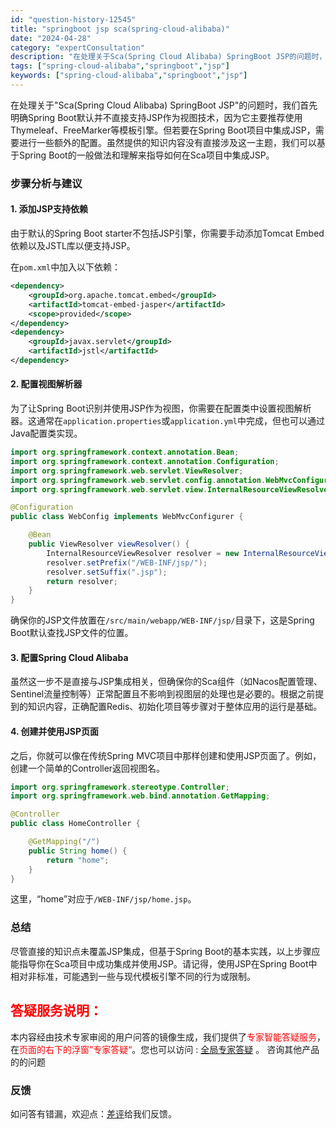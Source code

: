 ```yaml
---
id: "question-history-12545"
title: "springboot jsp sca(spring-cloud-alibaba)"
date: "2024-04-28"
category: "expertConsultation"
description: "在处理关于Sca(Spring Cloud Alibaba) SpringBoot JSP的问题时，我们首先明确Spring Boot默认并不直接支持JSP作为视图技术，因为它主要推荐使用Thymeleaf、FreeMarker等模板引擎。但若要在Spring Boot项目中集成JSP，需要进行一些"
tags: ["spring-cloud-alibaba","springboot","jsp"]
keywords: ["spring-cloud-alibaba","springboot","jsp"]
---
```


在处理关于"Sca(Spring Cloud Alibaba) SpringBoot JSP"的问题时，我们首先明确Spring Boot默认并不直接支持JSP作为视图技术，因为它主要推荐使用Thymeleaf、FreeMarker等模板引擎。但若要在Spring Boot项目中集成JSP，需要进行一些额外的配置。虽然提供的知识内容没有直接涉及这一主题，我们可以基于Spring Boot的一般做法和理解来指导如何在Sca项目中集成JSP。

### 步骤分析与建议

#### 1. 添加JSP支持依赖
由于默认的Spring Boot starter不包括JSP引擎，你需要手动添加Tomcat Embed依赖以及JSTL库以便支持JSP。

在`pom.xml`中加入以下依赖：
```xml
<dependency>
    <groupId>org.apache.tomcat.embed</groupId>
    <artifactId>tomcat-embed-jasper</artifactId>
    <scope>provided</scope>
</dependency>
<dependency>
    <groupId>javax.servlet</groupId>
    <artifactId>jstl</artifactId>
</dependency>
```

#### 2. 配置视图解析器
为了让Spring Boot识别并使用JSP作为视图，你需要在配置类中设置视图解析器。这通常在`application.properties`或`application.yml`中完成，但也可以通过Java配置类实现。

```java
import org.springframework.context.annotation.Bean;
import org.springframework.context.annotation.Configuration;
import org.springframework.web.servlet.ViewResolver;
import org.springframework.web.servlet.config.annotation.WebMvcConfigurer;
import org.springframework.web.servlet.view.InternalResourceViewResolver;

@Configuration
public class WebConfig implements WebMvcConfigurer {

    @Bean
    public ViewResolver viewResolver() {
        InternalResourceViewResolver resolver = new InternalResourceViewResolver();
        resolver.setPrefix("/WEB-INF/jsp/");
        resolver.setSuffix(".jsp");
        return resolver;
    }
}
```

确保你的JSP文件放置在`/src/main/webapp/WEB-INF/jsp/`目录下，这是Spring Boot默认查找JSP文件的位置。

#### 3. 配置Spring Cloud Alibaba
虽然这一步不是直接与JSP集成相关，但确保你的Sca组件（如Nacos配置管理、Sentinel流量控制等）正常配置且不影响到视图层的处理也是必要的。根据之前提到的知识内容，正确配置Redis、初始化项目等步骤对于整体应用的运行是基础。

#### 4. 创建并使用JSP页面
之后，你就可以像在传统Spring MVC项目中那样创建和使用JSP页面了。例如，创建一个简单的Controller返回视图名。

```java
import org.springframework.stereotype.Controller;
import org.springframework.web.bind.annotation.GetMapping;

@Controller
public class HomeController {

    @GetMapping("/")
    public String home() {
        return "home";
    }
}
```

这里，“home”对应于`/WEB-INF/jsp/home.jsp`。

### 总结
尽管直接的知识点未覆盖JSP集成，但基于Spring Boot的基本实践，以上步骤应能指导你在Sca项目中成功集成并使用JSP。请记得，使用JSP在Spring Boot中相对非标准，可能遇到一些与现代模板引擎不同的行为或限制。
## <font color="#FF0000">答疑服务说明：</font> 

本内容经由技术专家审阅的用户问答的镜像生成，我们提供了<font color="#FF0000">专家智能答疑服务</font>，在<font color="#FF0000">页面的右下的浮窗”专家答疑“</font>。您也可以访问 : [全局专家答疑](https://opensource.alibaba.com/chatBot) 。 咨询其他产品的的问题

### 反馈
如问答有错漏，欢迎点：[差评](https://ai.nacos.io/user/feedbackByEnhancerGradePOJOID?enhancerGradePOJOId=12638)给我们反馈。
